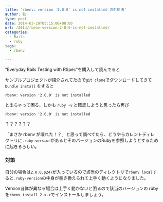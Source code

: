 ```yaml
---
title: 'rbenv: version `2.0.0′ is not installed の対処法'
author: 鉄
type: post
date: 2014-03-20T05:15:06+00:00
url: /2014/rbenv-version-2-0-0-is-not-installed/
categories:
  - Rails
  - ruby
tags:
  - rbenv

---
```

&#8220;Everyday Rails Testing with RSpec&#8221;を購入して読んでると

サンプルプロジェクトが紹介されてたので`git clone`でダウンロードしてきて `bundle install` をすると

`rbenv: version '2.0.0' is not installed`

と出ちゃって困る。しかも `ruby -v` と確認しようと思ったら再び

`rbenv: version '2.0.0' is not installed`

？？？？？？

「まさか rbenv が壊れた！？」と思って調べてたら、どうやらカレントディレクトリに`.ruby-version`があるとそのバージョンのRubyを参照しようとするために起きるらしい。

### 対策

自分の場合は`2.0.0.p247`が入っているので該当のディレクトリで`rbenv local`すると`.ruby-version`の中身が書き換えられて上手く動くようになりました。

Version自体が異なる場合は上手く動かないと困るので該当のバージョンの ruby を`rbenv install 2.x.x`でインストールしましょう。

